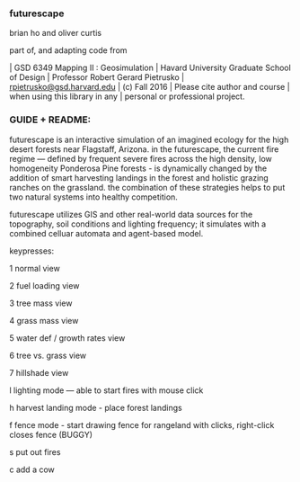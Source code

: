 ### futurescape

brian ho and oliver curtis



part of, and adapting code from

| GSD 6349 Mapping II : Geosimulation
| Havard University Graduate School of Design
| Professor Robert Gerard Pietrusko
| <rpietrusko@gsd.harvard.edu>
| (c) Fall 2016
| Please cite author and course
| when using this library in any
| personal or professional project.



### GUIDE + README:

futurescape is an interactive simulation of an imagined ecology for the high desert forests near Flagstaff, Arizona. in the futurescape, the current fire regime — defined by frequent severe fires across the high density, low homogeneity Ponderosa Pine forests - is dynamically changed by the addition of smart harvesting landings in the forest and holistic grazing ranches on the grassland. the combination of these strategies helps to put two natural systems into healthy competition.

futurescape utilizes GIS and other real-world data sources for the topography, soil conditions and lighting frequency; it simulates with
a combined celluar automata and agent-based model.


keypresses:

1  normal view

2  fuel loading view

3  tree mass view

4  grass mass view

5  water def / growth rates view

6  tree vs. grass view

7  hillshade view


l  lighting mode — able to start fires with mouse click

h  harvest landing mode - place forest landings

f  fence mode - start drawing fence for rangeland with clicks, right-click closes fence (BUGGY)

s  put out fires

c  add a cow
